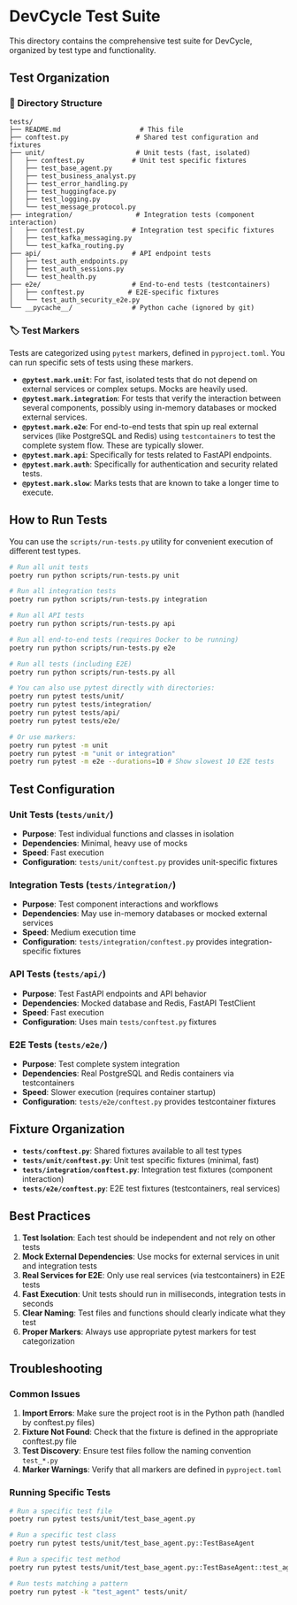 # DevCycle Test Suite

This directory contains the comprehensive test suite for DevCycle, organized by test type and functionality.

## Test Organization

### 📁 Directory Structure

```
tests/
├── README.md                    # This file
├── conftest.py                 # Shared test configuration and fixtures
├── unit/                       # Unit tests (fast, isolated)
│   ├── conftest.py            # Unit test specific fixtures
│   ├── test_base_agent.py
│   ├── test_business_analyst.py
│   ├── test_error_handling.py
│   ├── test_huggingface.py
│   ├── test_logging.py
│   └── test_message_protocol.py
├── integration/                # Integration tests (component interaction)
│   ├── conftest.py            # Integration test specific fixtures
│   ├── test_kafka_messaging.py
│   └── test_kafka_routing.py
├── api/                       # API endpoint tests
│   ├── test_auth_endpoints.py
│   ├── test_auth_sessions.py
│   └── test_health.py
├── e2e/                       # End-to-end tests (testcontainers)
│   ├── conftest.py           # E2E-specific fixtures
│   └── test_auth_security_e2e.py
└── __pycache__/               # Python cache (ignored by git)
```

### 🏷️ Test Markers

Tests are categorized using `pytest` markers, defined in `pyproject.toml`. You can run specific sets of tests using these markers.

- **`@pytest.mark.unit`**: For fast, isolated tests that do not depend on external services or complex setups. Mocks are heavily used.
- **`@pytest.mark.integration`**: For tests that verify the interaction between several components, possibly using in-memory databases or mocked external services.
- **`@pytest.mark.e2e`**: For end-to-end tests that spin up real external services (like PostgreSQL and Redis) using `testcontainers` to test the complete system flow. These are typically slower.
- **`@pytest.mark.api`**: Specifically for tests related to FastAPI endpoints.
- **`@pytest.mark.auth`**: Specifically for authentication and security related tests.
- **`@pytest.mark.slow`**: Marks tests that are known to take a longer time to execute.

## How to Run Tests

You can use the `scripts/run-tests.py` utility for convenient execution of different test types.

```bash
# Run all unit tests
poetry run python scripts/run-tests.py unit

# Run all integration tests
poetry run python scripts/run-tests.py integration

# Run all API tests
poetry run python scripts/run-tests.py api

# Run all end-to-end tests (requires Docker to be running)
poetry run python scripts/run-tests.py e2e

# Run all tests (including E2E)
poetry run python scripts/run-tests.py all

# You can also use pytest directly with directories:
poetry run pytest tests/unit/
poetry run pytest tests/integration/
poetry run pytest tests/api/
poetry run pytest tests/e2e/

# Or use markers:
poetry run pytest -m unit
poetry run pytest -m "unit or integration"
poetry run pytest -m e2e --durations=10 # Show slowest 10 E2E tests
```

## Test Configuration

### Unit Tests (`tests/unit/`)
- **Purpose**: Test individual functions and classes in isolation
- **Dependencies**: Minimal, heavy use of mocks
- **Speed**: Fast execution
- **Configuration**: `tests/unit/conftest.py` provides unit-specific fixtures

### Integration Tests (`tests/integration/`)
- **Purpose**: Test component interactions and workflows
- **Dependencies**: May use in-memory databases or mocked external services
- **Speed**: Medium execution time
- **Configuration**: `tests/integration/conftest.py` provides integration-specific fixtures

### API Tests (`tests/api/`)
- **Purpose**: Test FastAPI endpoints and API behavior
- **Dependencies**: Mocked database and Redis, FastAPI TestClient
- **Speed**: Fast execution
- **Configuration**: Uses main `tests/conftest.py` fixtures

### E2E Tests (`tests/e2e/`)
- **Purpose**: Test complete system integration
- **Dependencies**: Real PostgreSQL and Redis containers via testcontainers
- **Speed**: Slower execution (requires container startup)
- **Configuration**: `tests/e2e/conftest.py` provides testcontainer fixtures

## Fixture Organization

- **`tests/conftest.py`**: Shared fixtures available to all test types
- **`tests/unit/conftest.py`**: Unit test specific fixtures (minimal, fast)
- **`tests/integration/conftest.py`**: Integration test fixtures (component interaction)
- **`tests/e2e/conftest.py`**: E2E test fixtures (testcontainers, real services)

## Best Practices

1. **Test Isolation**: Each test should be independent and not rely on other tests
2. **Mock External Dependencies**: Use mocks for external services in unit and integration tests
3. **Real Services for E2E**: Only use real services (via testcontainers) in E2E tests
4. **Fast Execution**: Unit tests should run in milliseconds, integration tests in seconds
5. **Clear Naming**: Test files and functions should clearly indicate what they test
6. **Proper Markers**: Always use appropriate pytest markers for test categorization

## Troubleshooting

### Common Issues

1. **Import Errors**: Make sure the project root is in the Python path (handled by conftest.py files)
2. **Fixture Not Found**: Check that the fixture is defined in the appropriate conftest.py file
3. **Test Discovery**: Ensure test files follow the naming convention `test_*.py`
4. **Marker Warnings**: Verify that all markers are defined in `pyproject.toml`

### Running Specific Tests

```bash
# Run a specific test file
poetry run pytest tests/unit/test_base_agent.py

# Run a specific test class
poetry run pytest tests/unit/test_base_agent.py::TestBaseAgent

# Run a specific test method
poetry run pytest tests/unit/test_base_agent.py::TestBaseAgent::test_agent_creation

# Run tests matching a pattern
poetry run pytest -k "test_agent" tests/unit/
```
